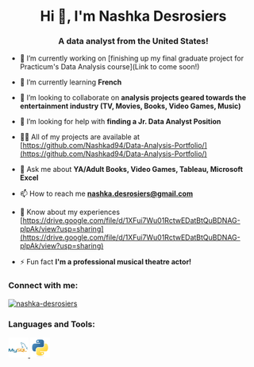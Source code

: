<h1 align="center">Hi 👋, I'm Nashka Desrosiers</h1>
<h3 align="center">A data analyst from the United States!</h3>

- 🔭 I’m currently working on [finishing up my final graduate project for Practicum's Data Analysis course](Link to come soon!)

- 🌱 I’m currently learning **French**

- 👯 I’m looking to collaborate on **analysis projects geared towards the entertainment industry (TV, Movies, Books, Video Games, Music)**

- 🤝 I’m looking for help with **finding a Jr. Data Analyst Position**

- 👨‍💻 All of my projects are available at [https://github.com/Nashkad94/Data-Analysis-Portfolio/](https://github.com/Nashkad94/Data-Analysis-Portfolio/)

- 💬 Ask me about **YA/Adult Books, Video Games, Tableau, Microsoft Excel**

- 📫 How to reach me **nashka.desrosiers@gmail.com**

- 📄 Know about my experiences [https://drive.google.com/file/d/1XFui7Wu01RctwEDatBtQuBDNAG-plpAk/view?usp=sharing](https://drive.google.com/file/d/1XFui7Wu01RctwEDatBtQuBDNAG-plpAk/view?usp=sharing)

- ⚡ Fun fact **I'm a professional musical theatre actor!**

<h3 align="left">Connect with me:</h3>
<p align="left">
<a href="https://fb.com/nashka-desrosiers" target="blank"><img align="center" src="https://raw.githubusercontent.com/rahuldkjain/github-profile-readme-generator/master/src/images/icons/Social/facebook.svg" alt="nashka-desrosiers" height="30" width="40" /></a>
</p>

<h3 align="left">Languages and Tools:</h3>
<p align="left"> <a href="https://www.mysql.com/" target="_blank" rel="noreferrer"> <img src="https://raw.githubusercontent.com/devicons/devicon/master/icons/mysql/mysql-original-wordmark.svg" alt="mysql" width="40" height="40"/> </a> <a href="https://www.python.org" target="_blank" rel="noreferrer"> <img src="https://raw.githubusercontent.com/devicons/devicon/master/icons/python/python-original.svg" alt="python" width="40" height="40"/> </a> </p>


